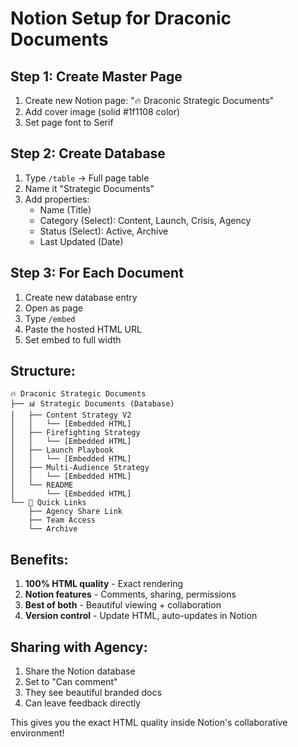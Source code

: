 # Notion Setup for Draconic Documents

## Step 1: Create Master Page

1. Create new Notion page: "🔥 Draconic Strategic Documents"
2. Add cover image (solid #1f1108 color)
3. Set page font to Serif

## Step 2: Create Database

1. Type `/table` → Full page table
2. Name it "Strategic Documents"
3. Add properties:
   - Name (Title)
   - Category (Select): Content, Launch, Crisis, Agency
   - Status (Select): Active, Archive
   - Last Updated (Date)

## Step 3: For Each Document

1. Create new database entry
2. Open as page
3. Type `/embed`
4. Paste the hosted HTML URL
5. Set embed to full width

## Structure:

```
🔥 Draconic Strategic Documents
├── 📊 Strategic Documents (Database)
│   ├── Content Strategy V2
│   │   └── [Embedded HTML]
│   ├── Firefighting Strategy
│   │   └── [Embedded HTML]
│   ├── Launch Playbook
│   │   └── [Embedded HTML]
│   ├── Multi-Audience Strategy
│   │   └── [Embedded HTML]
│   └── README
│       └── [Embedded HTML]
└── 🎯 Quick Links
    ├── Agency Share Link
    ├── Team Access
    └── Archive

```

## Benefits:

1. **100% HTML quality** - Exact rendering
2. **Notion features** - Comments, sharing, permissions
3. **Best of both** - Beautiful viewing + collaboration
4. **Version control** - Update HTML, auto-updates in Notion

## Sharing with Agency:

1. Share the Notion database
2. Set to "Can comment"
3. They see beautiful branded docs
4. Can leave feedback directly

This gives you the exact HTML quality inside Notion's collaborative environment!
